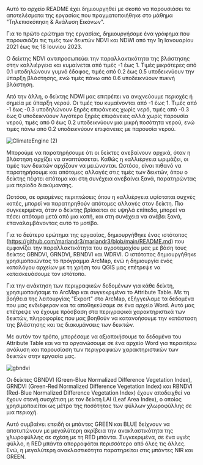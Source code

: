 Αυτό το αρχείο README έχει δημιουργηθεί με σκοπό να παρουσιάσει τα αποτελέσματα της εργασίας που πραγματοποιήθηκε στο μάθημα "Τηλεπισκόπηση & Ανάλυση Εικόνων". 

Για το πρώτο ερώτημα της εργασίας, δημιουργήσαμε ένα γράφημα που παρουσιάζει τις τιμές των δεικτών NDVI και NDWI από την 1η Ιανουαρίου 2021 έως τις 18 Ιουνίου 2023.

Ο δείκτης NDVI αντιπροσωπεύει την παραλλακτικότητα της βλάστησης στην καλλιέργεια και κυμαίνεται από τιμές -1 έως 1. Τιμές μικρότερες από 0.1 υποδηλώνουν γυμνό έδαφος, τιμές από 0.2 έως 0.5 υποδεικνύουν την ύπαρξη βλάστησης, ενώ τιμές πάνω από 0.6 υποδεικνύουν πυκνή βλάστηση.

Από την άλλη, ο δείκτης NDWI μας επιτρέπει να ανιχνεύουμε περιοχές ή σημεία με ύπαρξη νερού. Οι τιμές του κυμαίνονται από -1 έως 1. Τιμές από -1 έως -0.3 υποδηλώνουν ξηρές επιφάνειες χωρίς νερό, τιμές από -0.3 έως 0 υποδεικνύουν λιγότερο ξηρές επιφάνειες αλλά χωρίς παρουσία νερού, τιμές από 0 έως 0.2 υποδεικνύουν μια μικρή ποσότητα νερού, ενώ τιμές πάνω από 0.2 υποδεικνύουν επιφάνειες με παρουσία νερού.

![ClimateEngine (2)](https://github.com/mariandr3/mariandr3/assets/139487823/4fb5ff63-c7fb-48f6-a718-262198dd1fc4)

Μπορούμε να παρατηρήσουμε ότι οι δείκτες ανεβαίνουν αρχικά, όταν η βλάστηση αρχίζει να αναπτύσσεται. Καθώς η καλλιέργεια ωριμάζει, οι τιμές των δεικτών αρχίζουν να μειώνονται.  Ωστόσο, είναι πιθανό να παρατηρήσουμε και απότομες αλλαγές στις τιμές των δεικτών, όπου ο δείκτης πέφτει απότομα και στη συνέχεια ανεβαίνει ξανά, παρατηρώντας μια περίοδο διακύμανσης.

Ωστόσο, σε ορισμένες περιπτώσεις όπου η καλλιέργεια υφίσταται συχνές κοπές, μπορεί να παρατηρηθούν απότομες αλλαγές στον δείκτη. Πιο συγκεκριμένα, όταν ο δείκτης βρίσκεται σε υψηλά επίπεδα, μπορεί να πέσει απότομα μετά από μια κοπή, και στη συνέχεια να ανέβει ξανά, επαναλαμβάνοντας αυτό το μοτίβο.



Για το δεύτερο ερώτημα της εργασίας, δημιουργήθηκε ένας ιστότοπος (https://github.com/mariandr3/mariandr3/blob/main/README.md) που εμφανίζει την παραλλακτικότητα του αγροτεμαχίου μας με βάση τους δείκτες GBNDVI, GRNDVI, RBNDVI και WDRVI. O ιστότοπος δημιουργήθηκε χρησιμοποιώντας το πρόγραμμα ArcMap, ενώ η δημιουργία ενός καταλόγου αρχείων με τη χρήση του QGIS μας επέτρεψε να κατασκευάσουμε τον ιστότοπο. 

Για την ανάκτηση των περιγραφικών δεδομένων για κάθε δείκτη, χρησιμοποιήσαμε το ArcMap και συγκεκριμένα το Attribute Table. Με τη βοήθεια της λειτουργίας "Export" στο ArcMap, εξήγγειλαμε τα δεδομένα που μας ενδιέφεραν και τα αποθηκεύσαμε σε ένα αρχείο Word. Αυτό μας επέτρεψε να έχουμε πρόσβαση στα περιγραφικά χαρακτηριστικά των δεικτών, πληροφορίες που μας βοηθούν να κατανοήσουμε την κατάσταση της βλάστησης και τις διακυμάνσεις των δεικτών.

Με αυτόν τον τρόπο, μπορέσαμε να αξιοποιήσουμε τα δεδομένα του Attribute Table και να τα οργανώσουμε σε ένα αρχείο Word για περαιτέρω ανάλυση και παρουσίαση των περιγραφικών χαρακτηριστικών των δεικτών στην εργασία μας.

![gbndvi](https://github.com/mariandr3/mariandr3/assets/139487823/b4f0ee6f-25bd-4447-8a8d-9db8598e7a10)


Oι δείκτες GBNDVI (Green-Blue Normalized Difference Vegetation Index), GRNDVI (Green-Red Normalized Difference Vegetation Index) και RBNDVI (Red-Blue Normalized Difference Vegetation Index) έχουν αποδειχθεί να έχουν στενή συσχέτιση με τον δείκτη LAI (Leaf Area Index), ο οποίος χρησιμοποιείται ως μέτρο της ποσότητας των φύλλων χλωροφύλλης σε μια περιοχή.

Αυτό συμβαίνει επειδή οι μπάντες GREEN και BLUE δείχνουν να αποτυπώνουν με μεγαλύτερη ακρίβεια την ανακλαστικότητα της χλωροφύλλης σε σχέση με τη RED μπάντα. Συγκεκριμένα, σε ένα υγιές φύλλο, η RED μπάντα απορροφάται περισσότερο από όλες τις άλλες. Ενώ, η μεγαλύτερη ανακλαστικότητα παρατηρείται στις μπάντες NIR και GREEN.


